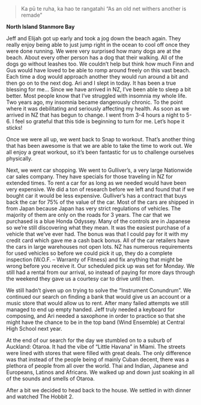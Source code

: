 > Ka pū te ruha, ka hao te rangatahi  “As an old net withers another is remade”

**North Island Stanmore Bay**

Jeff and Elijah got up early and took a jog down the beach again. They really
enjoy being able to just jump right in the ocean to cool off once they were done
running. We were very surprised how many dogs are at the beach. About every
other person has a dog that their walking. All of the dogs go without leashes too.
We couldn’t help but think how much Finn and Gus would have loved to be able
to romp around freely on this vast beach. Each time a dog would approach
another they would run around a bit and then go on to the next dog.
Ari and I slept in today. It has been a true blessing for me… Since we have
arrived in NZ, I’ve been able to sleep a bit better. Most people know that I’ve
struggled with insomnia my whole life. Two years ago, my insomnia became
dangerously chronic. To the point where it was debilitating and seriously
affecting my health. As soon as we arrived in NZ that has begun to change. I
went from 3-4 hours a night to 5-6. I feel so grateful that this tide is beginning to
turn for me. Let’s hope it sticks!

Once we were all up, we went back to Snap to workout. That’s another thing
that has been awesome is that we are able to take the time to work out. We all
enjoy a great workout, so it’s been fantastic for us to challenge ourselves
physically.

Next, we went car shopping. We went to Gulliver’s, a very large Nationwide car
sales company. They have specials for those traveling in NZ for extended times.
To rent a car for as long as we needed would have been very expensive. We
did a ton of research before we left and found that if we bought car it would be
less expensive. Gulliver’s has a contract that buys back the car for 75% of the
value of the car. Most of the cars are shipped in from Japan because Japan
has very strict regulations of vehicles. The majority of them are only on the roads
for 3 years. The car that we purchased is a blue Honda Odyssey. Many of the
controls are in Japanese so we’re still discovering what they mean. It was the
easiest purchase of a vehicle that we’ve ever had. The bonus was that I could
pay for it with my credit card which gave me a cash back bonus. All of the car
retailers have the cars in large warehouses not open lots. NZ has numerous requirements for used vehicles so before we could pick it up, they do a complete
inspection (W.O.F. – Warranty of Fitness) and fix anything that might be wrong
before you receive it. Our scheduled pick up was set for Monday. We still had a
rental from our arrival, so instead of paying for more days through the weekend
they gave us a courtesy car to drive until then.

We still hadn’t given up on trying to solve the “Instrument Conundrum”. We
continued our search on finding a bank that would give us an account or a
music store that would allow us to rent. After many failed attempts we still
managed to end up empty handed. Jeff truly needed a keyboard for
composing, and Ari needed a saxophone in order to practice so that she might
have the chance to be in the top band (Wind Ensemble) at Central High School
next year.

At the end of our search for the day we stumbled on to a suburb of Auckland:
Otaroa. It had the vibe of “Little Havana” in Miami. The streets were lined with
stores that were filled with great deals. The only difference was that instead of
the people being of mainly Cuban decent, there was a plethora of people from
all over the world. Thai and Indian, Japanese and Europeans, Latinos and
Africans. We walked up and down just soaking in all of the sounds and smells of
Otaroa.

After a bit we decided to head back to the house. We settled in with dinner and
watched The Hobbit 2.